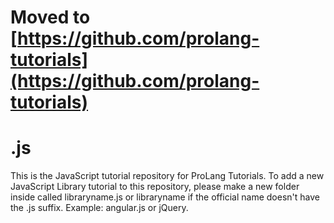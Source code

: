 # Moved to [https://github.com/prolang-tutorials](https://github.com/prolang-tutorials)
# .js

This is the JavaScript tutorial repository for ProLang Tutorials. To add a new JavaScript Library tutorial to this repository, please make a new folder inside called libraryname.js or libraryname if the official name doesn't have the .js suffix. Example: angular.js or jQuery.

